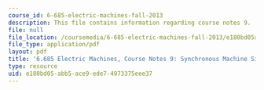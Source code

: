 ```yaml
---
course_id: 6-685-electric-machines-fall-2013
description: This file contains information regarding course notes 9.
file: null
file_location: /coursemedia/6-685-electric-machines-fall-2013/e180bd05abb5ace9ede74973375eee37_MIT6_685F13_chapter9.pdf
file_type: application/pdf
layout: pdf
title: '6.685 Electric Machines, Course Notes 9: Synchronous Machine Simulation Models'
type: resource
uid: e180bd05-abb5-ace9-ede7-4973375eee37
---
```

